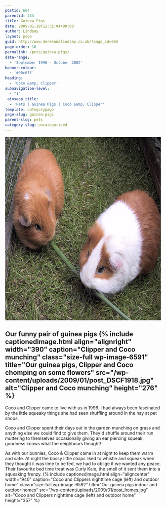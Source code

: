 ```yaml
---
postid: 604
parentid: 334
title: Guinea Pigs
date: 2009-01-18T12:31:04+00:00
author: Lindsay
layout: page
guid: http://www.derekandlindsay.co.uk/?page_id=604
page-order: 10
permalink: /pets/guinea-pigs/
date-range:
  - 'September 1996 - October 2002'
banner-colour:
  - '#00c6ff'
heading:
  - 'Coco &amp; Clipper'
subnavigation-level:
  - "1"
_aioseop_title:
  - 'Pets | Guinea Pigs | Coco &amp; Clipper'
template: categorypage
page-slug: guinea-pigs
parent-slug: pets
category-slug: uncategorized
---
```

<img class="aligncenter size-full wp-image-6589" title="Our guinea pigs, Coco and Clipper chomping on a daffodil stem" src="/wp-content/uploads/2009/01/page0329_IMG.jpg" alt="Our guinea pigs, Coco and Clipper chomping on a daffodil stem" width="780" height="594" />

## Our funny pair of guinea pigs {% include captionedimage.html align="alignright" width="390" caption="Clipper and Coco munching" class="size-full wp-image-6591" title="Our guinea pigs, Clipper and Coco chomping on some flowers" src="/wp-content/uploads/2009/01/post_DSCF1918.jpg" alt="Clipper and Coco munching" height="276" %} 

Coco and Clipper came to live with us in 1996. I had always been fascinated by the little squeaky things she had seen shuffling around in the hay at pet shops.

Coco and Clipper spent their days out in the garden munching on grass and anything else we could find to give them. They'd shuffle around their run muttering to themselves occasionally giving an ear piercing squeak, goodness knows what the neighbours thought!

As with our bunnies, Coco & Clipper came in at night to keep them warm and safe. At night the bossy little chaps liked to whistle and squeak when they thought it was time to be fed, we had to oblige if we wanted any peace. Their favourite bed time treat was Curly Kale, the smell of it sent them into a squeaking frenzy. {% include captionedimage.html align="aligncenter" width="940" caption="Coco and Clippers nighttime cage (left) and outdoor home" class="size-full wp-image-6592" title="Our guinea pigs indoor and outdoor homes" src="/wp-content/uploads/2009/01/post_homes.jpg" alt="Coco and Clippers nighttime cage (left) and outdoor home" height="357" %}